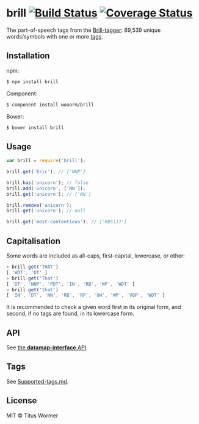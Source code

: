 # brill [![Build Status](https://img.shields.io/travis/wooorm/brill.svg?style=flat)](https://travis-ci.org/wooorm/brill) [![Coverage Status](https://img.shields.io/coveralls/wooorm/brill.svg?style=flat)](https://coveralls.io/r/wooorm/brill?branch=master)

The part-of-speech tags from the [Brill-tagger](http://en.wikipedia.org/wiki/Brill_tagger): 89,539 unique words/symbols with one or more [tags](Supported-tags.md).

## Installation

npm:
```sh
$ npm install brill
```

Component:
```sh
$ component install wooorm/brill
```

Bower:
```sh
$ bower install brill
```

## Usage

```js
var brill = require('brill');

brill.get('Eric'); // ['NNP']

brill.has('unicorn'); // false
brill.add('unicorn', ['NN']);
brill.get('unicorn'); // ['NN']

brill.remove('unicorn');
brill.get('unicorn'); // null

brill.get('most-contentious'); // ['RBS|JJ']
```

## Capitalisation

Some words are included as all-caps, first-capital, lowercase, or other:

```js
> brill.get('THAT')
[ 'WDT', 'DT' ]
> brill.get('That')
[ 'DT', 'NNP', 'PDT', 'IN', 'RB', 'WP', 'WDT' ]
> brill.get('that')
[ 'IN', 'DT', 'NN', 'RB', 'RP', 'UH', 'WP', 'VBP', 'WDT' ]
```

It is recommended to check a given word first in its original form, and second, if no tags are found, in its lowercase form.

## API

See [the **datamap-interface** API](https://github.com/wooorm/datamap-interface).

## Tags

See [Supported-tags.md](Supported-tags.md).

## License

MIT © Titus Wormer
